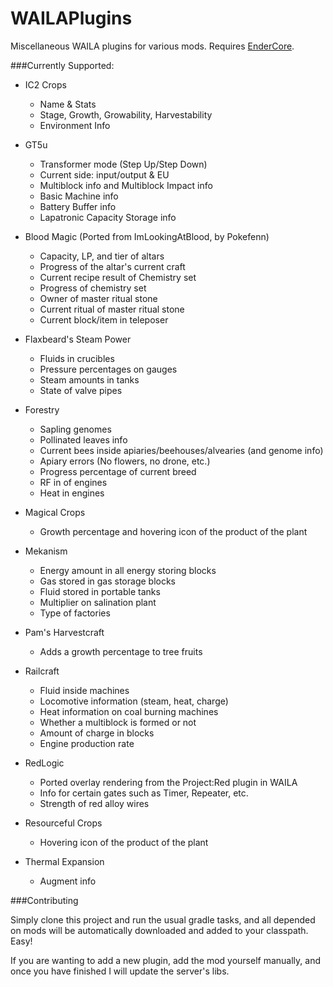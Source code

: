 WAILAPlugins
============

Miscellaneous WAILA plugins for various mods. Requires [EnderCore](http://ci.tterrag.com/job/EnderCore/).

###Currently Supported:

- IC2 Crops
  - Name & Stats
  - Stage, Growth, Growability, Harvestability
  - Environment Info
  
- GT5u
   - Transformer mode (Step Up/Step Down)
   - Current side: input/output & EU
   - Multiblock info and Multiblock Impact info
   - Basic Machine info
   - Battery Buffer info
   - Lapatronic Capacity Storage info

- Blood Magic (Ported from ImLookingAtBlood, by Pokefenn)
  - Capacity, LP, and tier of altars
  - Progress of the altar's current craft
  - Current recipe result of Chemistry set
  - Progress of chemistry set
  - Owner of master ritual stone
  - Current ritual of master ritual stone
  - Current block/item in teleposer

- Flaxbeard's Steam Power
  - Fluids in crucibles
  - Pressure percentages on gauges
  - Steam amounts in tanks
  - State of valve pipes
  
- Forestry
  - Sapling genomes
  - Pollinated leaves info
  - Current bees inside apiaries/beehouses/alvearies (and genome info)
  - Apiary errors (No flowers, no drone, etc.)
  - Progress percentage of current breed
  - RF in of engines
  - Heat in engines
  
- Magical Crops
  - Growth percentage and hovering icon of the product of the plant
  
- Mekanism
  - Energy amount in all energy storing blocks
  - Gas stored in gas storage blocks
  - Fluid stored in portable tanks
  - Multiplier on salination plant
  - Type of factories
  
- Pam's Harvestcraft
  - Adds a growth percentage to tree fruits
  
- Railcraft
  - Fluid inside machines
  - Locomotive information (steam, heat, charge)
  - Heat information on coal burning machines
  - Whether a multiblock is formed or not
  - Amount of charge in blocks
  - Engine production rate
    
- RedLogic
  - Ported overlay rendering from the Project:Red plugin in WAILA
  - Info for certain gates such as Timer, Repeater, etc.
  - Strength of red alloy wires

- Resourceful Crops
  - Hovering icon of the product of the plant
  
- Thermal Expansion
  - Augment info
  
###Contributing

Simply clone this project and run the usual gradle tasks, and all depended on mods will be automatically downloaded and added to your classpath. Easy!

If you are wanting to add a new plugin, add the mod yourself manually, and once you have finished I will update the server's libs.
